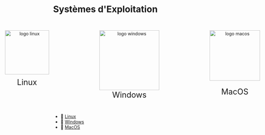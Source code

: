 # Systèmes d'Exploitation

<!--
Autre façon de mettre une image avec une fonction bouton
[![Linux](/Linux.png)](/OS/Windows/windows)
-->

<!-- Ajout d'un ou plusieurs espace vide -->
<br>

<div style="display: flex; gap: 80px; justify-content: center; text-align: center;">
    <figure>
        <a href="/os/linux/linux">
            <img src=/Linux.png width="140" alt="logo linux">
        </a>
        <figcaption style="margin-top: 10px; font-size: 25px;">Linux</figcaption>
    </figure>
    <figure>
        <a href="/os/windows/windows">
            <img src=/Windows.png width="190" alt="logo windows">
        </a>
        <figcaption style="margin-top: 0px; font-size: 25px;">Windows</figcaption>
    </figure>
    <figure>
        <a href="/os/macos/macos">
            <img src=/MacOS.png width="160" alt="logo macos">
        </a>
        <figcaption style="margin-top: 20px; font-size: 25px;">MacOS</figcaption>
    </figure>
</div>

<!-- Ajout d'un ou plusieurs espace vide -->
<br>

- 📁 [Linux](/os/linux/linux.md)
- 📁 [Windows](/os/windows/windows.md)
- 📁 [MacOS](/os/macos/macos.md)